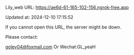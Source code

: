 Lily_web URL: https://ae6d-61-165-102-156.ngrok-free.app

Updated at: 2024-12-10 17:15:52

If you cannot open this URL, the server might be down.

Please contact: 

goley04@foxmail.com Or Wechat:GL_yeaH